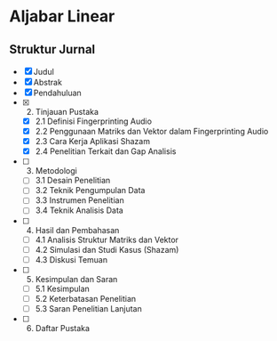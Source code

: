 # Aljabar Linear
## Struktur Jurnal

- [X] Judul  
- [X] Abstrak  
- [X] Pendahuluan 
- [X] 2. Tinjauan Pustaka  
    - [X] 2.1 Definisi Fingerprinting Audio  
    - [X] 2.2 Penggunaan Matriks dan Vektor dalam Fingerprinting Audio  
    - [X] 2.3 Cara Kerja Aplikasi Shazam  
    - [X] 2.4 Penelitian Terkait dan Gap Analisis  
- [ ] 3. Metodologi  
    - [ ] 3.1 Desain Penelitian  
    - [ ] 3.2 Teknik Pengumpulan Data  
    - [ ] 3.3 Instrumen Penelitian  
    - [ ] 3.4 Teknik Analisis Data  
- [ ] 4. Hasil dan Pembahasan  
    - [ ] 4.1 Analisis Struktur Matriks dan Vektor  
    - [ ] 4.2 Simulasi dan Studi Kasus (Shazam)  
    - [ ] 4.3 Diskusi Temuan  
- [ ] 5. Kesimpulan dan Saran  
    - [ ] 5.1 Kesimpulan  
    - [ ] 5.2 Keterbatasan Penelitian  
    - [ ] 5.3 Saran Penelitian Lanjutan  
- [ ] 6. Daftar Pustaka
